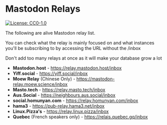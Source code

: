 # Mastodon Relays

[![License: CC0-1.0](https://licensebuttons.net/l/zero/1.0/80x15.png)](http://creativecommons.org/publicdomain/zero/1.0/)

The following are alive Mastodon relay list.

You can check what the relay is mainly focused on and what instances you'll be subscribing to by accessing the URL without the /inbox 

Don't add too many relays at once as it will make your database grow a lot

- **Mastodon.host** - https://relay.mastodon.host/inbox
- **Yiff.social** - https://yiff.social/inbox
- **Moew Relay** (Chinese Only) - https://mastodon-relay.moew.science/inbox
- **Masto.tech** - https://relay.masto.tech/inbox
- **Aus.Social** - https://neighbours.aus.social/inbox
- **social.homunyan.com** - https://relay.homunyan.com/inbox
- **hama3** - https://pub-relay.hama3.net/inbox
- **Linux.Pizza's** - https://relay.linux.pizza/inbox
- **Quebec** (French speakers only) - https://relais.quebec.gq/inbox
